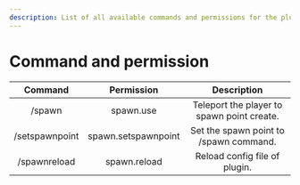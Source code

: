 ```yaml
---
description: List of all available commands and permissions for the plugin.
---
```


# Command and permission

| Command | Permission | Description |
| :---: | :---: | :---: |
| /spawn | spawn.use | Teleport the player to spawn point create. |
| /setspawnpoint | spawn.setspawnpoint | Set the spawn point to /spawn command. |
| /spawnreload | spawn.reload | Reload config file of plugin. |

